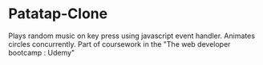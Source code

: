 # Patatap-Clone
Plays random music on key press using javascript event handler. Animates circles concurrently. Part of coursework in the "The web developer bootcamp : Udemy"
